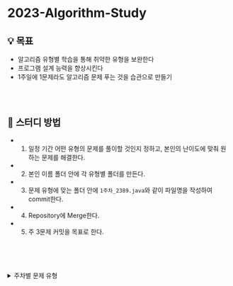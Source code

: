 # 2023-Algorithm-Study

## 💡 목표
* 알고리즘 유형별 학습을 통해 취약한 유형을 보완한다
* 프로그램 설계 능력을 향상시킨다
* 1주일에 1문제라도 알고리즘 문제 푸는 것을 습관으로 만들기

<br><br>

## 📝 스터디 방법
* 1. 일정 기간 어떤 유형의 문제를 풀이할 것인지 정하고, 본인의 난이도에 맞춰 원하는 문제를 해결한다.
* 2. 본인 이름 폴더 안에 각 유형별 폴더를 만든다.
* 3. 문제 유형에 맞는 폴더 안에 `1주차_2389.java`와 같이 파일명을 작성하여 commit한다.
* 4. Repository에 Merge한다.
* 5. 주 3문제 커밋을 목표로 한다.

<br><br><br>


<details>
    <summary>주차별 문제 유형</summary>

| 1주차 (05.21 ~ 05.27) | BFS |
| :------: | :------: |

</details>
